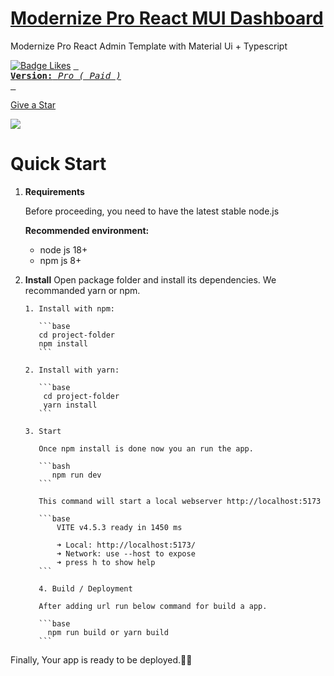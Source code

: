 # <a href="https://modernize-pro-admin-dashboard-react.vercel.app/?ref=5">Modernize Pro React MUI Dashboard

</a>


Modernize Pro React Admin Template with Material Ui + Typescript
<div>

[![Badge Likes]][#] 
[<kbd> <br>**Version:** _Pro ( Paid )_<br> </kbd>][KBD]

</div>
<!---------------------------------------------------------------------------->

[Button Shield]: https://img.shields.io/badge/Shield_Buttons-37a779?style=for-the-badge
[License]: LICENSE
[Shield]: Types/Shield.md
[KBD]: Types/KBD.md
[#]: https://github.com/free-my-purchased/modernize-pro-admin-dashboard-react

<!---------------------------------[ Badges ]---------------------------------->

[Badge Likes]: https://img.shields.io/github/stars/MarkedDown/Buttons?style=for-the-badge&labelColor=d0ab23&color=b0901e&logoColor=white&logo=Trustpilot

<!-- Place this tag where you want the button to render. -->

<a class="github-button" href="https://github.com/free-my-purchased/modernize-pro-admin-dashboard-react" data-color-scheme="no-preference: light; light: light; dark: dark;" data-icon="octicon-star" data-size="large" aria-label="Star free-my-purchased/modernize-pro-admin-dashboard-react on GitHub">Give a Star</a>

<!-- Main image of Template -->

  <img src="https://adminmart.com/wp-content/uploads/2023/01/image_2023_01_26T10_19_25_019Z-min.png" />

# Quick Start

1.  **Requirements**

    Before proceeding, you need to have the latest stable node.js

    **Recommended environment:**

    - node js 18+
    - npm js 8+

2.  **Install**
    Open package folder and install its dependencies. We recommanded yarn or npm.

        1. Install with npm:

           ```base
           cd project-folder
           npm install
           ```

        2. Install with yarn:

           ```base
            cd project-folder
            yarn install
           ```

        3. Start

           Once npm install is done now you an run the app.

           ```bash
              npm run dev
           ```

           This command will start a local webserver http://localhost:5173

           ```base
               VITE v4.5.3 ready in 1450 ms

               ➜ Local: http://localhost:5173/
               ➜ Network: use --host to expose
               ➜ press h to show help
           ```

           4. Build / Deployment

           After adding url run below command for build a app.

           ```base
             npm run build or yarn build
           ```

Finally, Your app is ready to be deployed.🥳🥳
